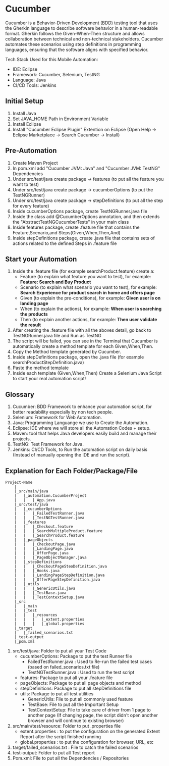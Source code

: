 # Cucumber
Cucumber is a Behavior-Driven Development (BDD) testing tool that uses the Gherkin language to describe software behavior in a human-readable format. Gherkin follows the Given-When-Then structure and allows collaboration between technical and non-technical stakeholders. Cucumber automates these scenarios using step definitions in programming languages, ensuring that the software aligns with specified behavior.

Tech Stack Used for this Mobile Automation:
- IDE: Eclipse
- Framework: Cucumber, Selenium, TestNG
- Language: Java
- CI/CD Tools: Jenkins

## Initial Setup
1. Install Java
2. Set JAVA_HOME Path in Environment Variable
3. Install Eclipse
4. Install "Cucumber Eclipse Plugin" Extention on Eclipse (Open Help -> Eclipse Marketplace -> Search Cucumber -> Install)

## Pre-Automation
1. Create Maven Project
2. In pom.xml add "Cucumber JVM: Java" and "Cucumber JVM: TestNG" Dependencies
3. Under src/test/java create package -> features (to put all the feature you want to test)
4. Under src/test/java create package -> cucumberOptions (to put the TestNGRunner)
5. Under src/test/java create package -> stepDefinitions (to put all the step for every feature)
6. Inside cucumberOptions package, create TestNGRunner.java file
7. Inside the class add @CucumberOptions annotation, and then extends the "AbstractTestNGCucumberTests" in your main class
8. Inside features package, create .feature file that contains the Feature,Scenario,and Steps(Given,When,Then,And)
9. Inside stepDefinitions package, create .java file that contains sets of actions related to the defined Steps in .feature file

## Start your Automation
1. Inside the .feature file (for example searchProduct.feature) create a:
   - Feature (to explain what feature you want to test), for example: **Feature: Search and Buy Product**
   - Scenario (to explain what scenario you want to test), for example: **Search Experience for product search in home and offers page**
   - Given (to explain the pre-conditions), for example: **Given user is on landing page**
   - When (to explain the actions), for example: **When user is searching the products**
   - Then (to explain another actions, for example: **Then user validate the result**
2. After creating the .feature file with all the aboves detail, go back to TestNGRunner.java file and Run as TestNG
3. The script will be failed, you can see in the Terminal that Cucumber is automatically create a method template for each Given,When,Then.
4. Copy the Method template generated by Cucumber.
5. Inside stepDefinitions package, open the .java file (for example searchProductStepDefinition.java)
6. Paste the method template
7. Inside each template (Given,When,Then) Create a Selenium Java Script to start your real automation script!

## Glossary
1. Cucumber: BDD Framework to enhance your automation script, for better readability especially by non tech people.
2. Selenium: Framework for Web Automation.
3. Java: Programming Languange we use to Create the Automation.
4. Eclipse: IDE where we will store all the Automation Codes + setup.
5. Maven: tool that helps Java developers easily build and manage their projects.
6. TestNG: Test Framework for Java.
7. Jenkins: CI/CD Tools, to Run the automation script on daily basis (Instead of manually opening the IDE and run the script).

## Explanation for Each Folder/Package/File
```
Project-Name
	|
	|_src/main/java
	|	|_automation.CucumberProject
	|	|	|_App.java
	|_src/test/java
	|	|_cucumberOptions
	|	|	|_FailedTestRunner.java
	|	|	|_TestNGTestRunner.java
	|	|_features
	|	|	|_Checkout.feature
	|	|	|_SearchMultipleProduct.feature
	|	|	|_SearchProduct.feature
	|	|_pageObjects
	|	|	|_CheckoutPage.java
	|	|	|_LandingPage.java
	|	|	|_OfferPage.java
	|	|	|_PageObjectManager.java
	|	|_stepDefinitions
	|	|	|_CheckoutPageSteoDefinition.java
	|	|	|_Hooks.java
	|	|	|_LandingPageStepDefinition.java
	|	|	|_OfferPageStepDefinition.java
	|	|_utils
	|	|	|_GenericUtils.java
	|	|	|_TestBase.java
	|	|	|_TestContextSetup.java
	|_src
	|	|_main
	|	|_test
	|	|	|_resources
	|	|	|	|_extent.properties
	|	|	|	|_global.properties
	|_target
	|	|_failed_scenarios.txt
	|_test-output
	|_pom.xml
```
1.	src/test/java: Folder to put all your Test Code
    - cucumberOptions: Package to put the test Runner file
         - FailedTestRunner.java : Used to Re-run the failed test cases (based on failed_scenarios.txt file)
         - TestNGTestRunner.java : Used to run the test script
    - features: Package to put all your .feature file
    - pageObjects: Package to put all page objects and method
    - stepDefinitions: Package to put all stepDefinitions file
    - utils: Package to put all test utilities
         - GenericUtils: File to put all commonly used feature
         - TestBase: File to put all the Important Setup
         - TestContextSetup: File to take care of driver from 1 page to another page (If changing page, the script didn't open another browser and will continue to existing browser)
2.	src/main/test/resource: Folder to put .properties file
      - extent.properties : to put the configuration on the generated Extent Report after the script finished running
      - global.properties : to put the configuration for browser, URL, etc
3. target/failed_scenarios.txt : File to catch the failed scenarios
4.	test-output: Folder to put all Test report
5.	Pom.xml: File to put all the Dependencies / Repositories
